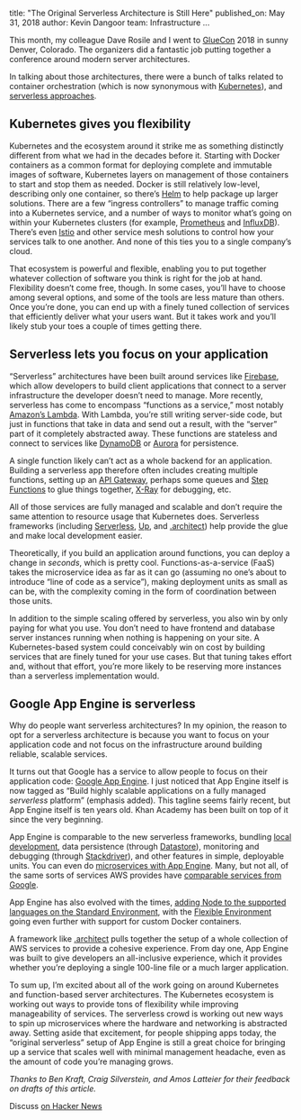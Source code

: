 title: "The Original Serverless Architecture is Still Here"
published_on: May 31, 2018
author: Kevin Dangoor
team: Infrastructure
...

This month, my colleague Dave Rosile and I went to [GlueCon](http://gluecon.com) 2018 in sunny Denver, Colorado. The organizers did a fantastic job putting together a conference around modern server architectures.

In talking about those architectures, there were a bunch of talks related to container orchestration (which is now synonymous with [Kubernetes](https://kubernetes.io)), and [serverless approaches](https://martinfowler.com/articles/serverless.html).

## Kubernetes gives you flexibility

Kubernetes and the ecosystem around it strike me as something distinctly different from what we had in the decades before it. Starting with Docker containers as a common format for deploying complete and immutable images of software, Kubernetes layers on management of those containers to start and stop them as needed. Docker is still relatively low-level, describing only one container, so there’s [Helm](https://helm.sh) to help package up larger solutions. There are a few “ingress controllers” to manage traffic coming into a Kubernetes service, and a number of ways to monitor what’s going on within your Kubernetes clusters (for example, [Prometheus](https://prometheus.io) and [InfluxDB](https://www.influxdata.com/products/integrations/)). There’s even [Istio](https://istio.io) and other service mesh solutions to control how your services talk to one another. And none of this ties you to a single company’s cloud.

That ecosystem is powerful and flexible, enabling you to put together whatever collection of software you think is right for the job at hand. Flexibility doesn’t come free, though. In some cases, you’ll have to choose among several options, and some of the tools are less mature than others. Once you’re done, you can end up with a finely tuned collection of services that efficiently deliver what your users want. But it takes work and you’ll likely stub your toes a couple of times getting there.

## Serverless lets you focus on your application
“Serverless” architectures have been built around services like [Firebase](https://firebase.google.com), which allow developers to build client applications that connect to a server infrastructure the developer doesn’t need to manage. More recently, serverless has come to encompass “functions as a service,” most notably [Amazon’s Lambda](https://aws.amazon.com/lambda/). With Lambda, you’re still writing server-side code, but just in functions that take in data and send out a result, with the “server” part of it completely abstracted away. These functions are stateless and connect to services like [DynamoDB](https://aws.amazon.com/dynamodb/) or [Aurora](https://aws.amazon.com/rds/aurora/) for persistence.

A single function likely can’t act as a whole backend for an application. Building a serverless app therefore often includes creating multiple functions, setting up an [API Gateway](https://aws.amazon.com/api-gateway/), perhaps some queues and [Step Functions](https://aws.amazon.com/step-functions/) to glue things together, [X-Ray](https://aws.amazon.com/xray/) for debugging, etc.

All of those services are fully managed and scalable and don’t require the same attention to resource usage that Kubernetes does. Serverless frameworks (including [Serverless](https://serverless.com), [Up](https://github.com/apex/up), and [.architect](https://arc.codes)) help provide the glue and make local development easier.

Theoretically, if you build an application around functions, you can deploy a change in _seconds_, which is pretty cool. Functions-as-a-service (FaaS) takes the microservice idea as far as it can go (assuming no one’s about to introduce “line of code as a service”), making deployment units as small as can be, with the complexity coming in the form of coordination between those units.

In addition to the simple scaling offered by serverless, you also win by only paying for what you use. You don’t need to have frontend and database server instances running when nothing is happening on your site. A Kubernetes-based system could conceivably win on cost by building services that are finely tuned for your use cases. But that tuning takes effort and, without that effort, you’re more likely to be reserving more instances than a serverless implementation would.

## Google App Engine is serverless
Why do people want serverless architectures? In my opinion, the reason to opt for a serverless architecture is because you want to focus on your application code and not focus on the infrastructure around building reliable, scalable services.

It turns out that Google has a service to allow people to focus on their application code: [Google App Engine](https://cloud.google.com/appengine/). I just noticed that App Engine itself is now tagged as “Build highly scalable applications on a fully managed _serverless_ platform” (emphasis added). This tagline seems fairly recent, but App Engine itself is ten years old. Khan Academy has been built on top of it since the very beginning.

App Engine is comparable to the new serverless frameworks, bundling [local development](https://cloud.google.com/appengine/downloads), data persistence (through [Datastore](https://cloud.google.com/appengine/docs/standard/#datastore)), monitoring and debugging (through [Stackdriver](https://cloud.google.com/stackdriver/)), and other features in simple, deployable units. You can even do [microservices with App Engine](https://cloud.google.com/appengine/docs/standard/python/microservices-on-app-engine).  Many, but not all, of the same sorts of services AWS provides have [comparable services from Google](https://cloud.google.com/free/docs/map-aws-google-cloud-platform).

App Engine has also evolved with the times, [adding Node to the supported languages on the Standard Environment](https://www.infoq.com/news/2018/05/gae-node), with the [Flexible Environment](https://cloud.google.com/appengine/docs/flexible/) going even further with support for custom Docker containers.

A framework like [.architect](https://arc.codes) pulls together the setup of a whole collection of AWS services to provide a cohesive experience. From day one, App Engine was built to give developers an all-inclusive experience, which it provides whether you’re deploying a single 100-line file or a much larger application.

To sum up, I’m excited about all of the work going on around Kubernetes and function-based server architectures. The Kubernetes ecosystem is working out ways to provide tons of flexibility while improving manageability of services. The serverless crowd is working out new ways to spin up microservices where the hardware and networking is abstracted away. Setting aside that excitement, for people shipping apps today, the “original serverless” setup of App Engine is still a great choice for bringing up a service that scales well with minimal management headache, even as the amount of code you’re managing grows.

_Thanks to Ben Kraft, Craig Silverstein, and Amos Latteier for their feedback on drafts of this article._

Discuss [on Hacker News](https://news.ycombinator.com/item?id=17197085)
